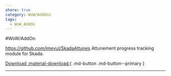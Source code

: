 ```yaml
---
share: true
category: WoW/AddOns
tags:
  - WoW_AddOn
---
```


#WoW/AddOn 

https://github.com/imevul/SkadaAttunes
Attunement progress tracking module for Skada.

[Download :material-download:](https://github.com/imevul/SkadaAttunes/releases/latest){ .md-button .md-button--primary }

***
